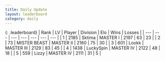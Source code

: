 ```yaml
---
title: Daily Update
layout: leaderboard
category: daily
---
```


{: .leaderboard}
| Rank | LV | Player | Division | Elo | Wins | Losses |
| --- | --- | --- | --- | --- | --- | --- |
| <span data-change="5">1</span> | 2185 | <span title="ID: 353063">Sktima</span> | MASTER I | <span data-change="123">2197</span> | <span data-change="15">63</span> | <span data-change="2">23</span> |
| <span data-change="-1">2</span> | 73 | <span title="ID: 727221">MISTER BEAST</span> | MASTER II | <span data-change="15">2160</span> | <span data-change="2">75</span> | <span data-change="0">30</span> |
| <span data-change="8">3</span> | 601 | <span title="ID: 675058">Lookk</span> | MASTER III | <span data-change="91">2129</span> | <span data-change="10">83</span> | <span data-change="2">45</span> |
| <span data-change="1">4</span> | 1438 | <span title="ID: 498412">LuckySpin</span> | MASTER IV | <span data-change="42">2122</span> | <span data-change="6">48</span> | <span data-change="2">18</span> |
| <span data-change="-2">5</span> | 559 | <span title="ID: 44257">Lizzy</span> | MASTER IV | <span data-change="4">2111</span> | <span data-change="1">31</span> | <span data-change="0">5</span> |